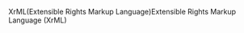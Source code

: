 <span data-ttu-id="65fdf-101">XrML(Extensible Rights Markup Language)</span><span class="sxs-lookup"><span data-stu-id="65fdf-101">Extensible Rights Markup Language (XrML)</span></span>